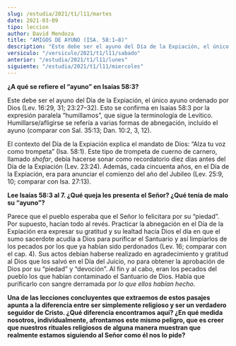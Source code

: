 ```yaml
---
slug: /estudia/2021/t1/l11/martes
date: 2021-03-09
tipo: leccion
author: David Mendoza
title: "AMIGOS DE AYUNO (ISA. 58:1–8)"
description: "Este debe ser el ayuno del Día de la Expiación, el único ayuno ordenado por Dios (Lev. 16:29, 31; 23:27–32). Esto se confirma en Isaías 58:3 por la expresión paralela “humillamos”, que sigue la terminología de Levítico. Humillarse/afligirse se refería a varias formas de abnegación"
versiculo: "/versiculo/2021/t1/l11/sabado"
anterior: "/estudia/2021/t1/l11/lunes"
siguiente: "/estudia/2021/t1/l11/miercoles"
---
```


**¿A qué se refiere el “ayuno” en Isaías
58:3?**

Este debe ser el ayuno del Día de la Expiación, el
único ayuno ordenado por Dios (Lev. 16:29, 31; 23:27–32).
Esto se confirma en Isaías 58:3 por la expresión paralela
“humillamos”, que sigue la terminología de
Levítico. Humillarse/afligirse se refería a varias formas de
abnegación, incluido el ayuno (comparar con Sal. 35:13; Dan.
10:2, 3, 12).


El contexto del Día de la Expiación explica el mandato de
Dios: “Alza tu voz como trompeta” (Isa. 58:1). Este tipo
de trompeta de cuerno de carnero, llamado _shofar_, debía
hacerse sonar como recordatorio diez días antes del Día de
la Expiación (Lev. 23:24). Además, cada cincuenta años,
en el Día de la Expiación, era para anunciar el comienzo del
año del Jubileo (Lev. 25:9, 10; comparar con Isa. 27:13).


**Lee Isaías 58:3 al 7. ¿Qué queja les presenta el
Señor? ¿Qué tenía de malo su
“ayuno”?**

Parece que el pueblo esperaba que el Señor lo felicitara por su
“piedad”. Por supuesto, hacían todo al revés.
Practicar la abnegación en el Día de la Expiación era
expresar su gratitud y su lealtad hacia Dios el día en que el
sumo sacerdote acudía a Dios para purificar el Santuario y
así limpiarlos de los pecados por los que ya habían sido
perdonados (Lev. 16; comparar con el cap. 4). Sus actos debían
haberse realizado en agradecimiento y gratitud al Dios que los
salvó en el Día del Juicio, no para obtener la
aprobación de Dios por su “piedad” y
“devoción”. Al fin y al cabo, eran los pecados del
pueblo los que habían contaminado el Santuario de Dios.
Había que purificarlo con sangre derramada por
_lo que ellos habían hecho_.


**Una de las lecciones concluyentes que extraemos de estos pasajes
apunta a la diferencia entre ser simplemente religioso y ser un
verdadero seguidor de Cristo. ¿Qué diferencia encontramos
aquí? ¿En qué medida nosotros, individualmente,
afrontamos este mismo peligro, que es creer que nuestros rituales
religiosos de alguna manera muestran que realmente estamos siguiendo
al Señor como él nos lo pide?**
